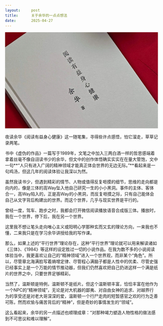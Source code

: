```yaml
---
layout:     post
title:      关于余华的一点点想法
date:       2025-04-27
---
```

![浮生六记](/images/202504/shenxinjiankang.jpg)


夜读余华《阅读有益身心健康》这一随笔集，寻得些许点感悟，怕它溜走，草草记录两笔。

书中《虚伪的作品》一篇写于1989年，文笔之中加入三两白酒一样的哲思感端着拿着丝毫不像自诩读书少的余华，但文中的创作体悟确实实实在在量大管饱，文中一句**“人只有进入广阔的精神领域才能真正体会世界的无边无际。”**看起来是一句鸡汤，但这几年的阅读体验让我深以为然。

虽然我读书少，但遇到精彩的情节、人物或值得反复咂摸的细节，思维的走向都是向内的，像是三体的高Way坠入他自己研究一生的小小黑洞。事件的主体、客体合一，高Way陷入的，正是高Way的小黑洞，而反复咂摸之际，只有自己能体会自己从文字背后构建出的世界。而这个世界，几乎与现实世界是平行的。  

曾经一度，驾车、跑步之时，我都会打开微信阅读播放语音合成版三体。播放时，我在一个世界，停下后，我在另一个世界。  

这里我不想让笔头走向唯心主义或阳明心学那种玄而又玄的理论方向，一来我也不懂，二来我只是在学习余华讲授给我的写作课。


那么，如果上述的“平行世界”理论存在，这种“平行世界”理论就可以用来解读诸如《三体》、《1984》等这样的设定胜过一切的小说作品。在我为数不多的小说阅读体验当中，我更喜欢让自己的“精神领域”进入一个世界观，而非某个“角色”。所以，尽管章北海满脸写着熵增定律、尽管程心满脑子都是人性中的优柔、尽管史强已经事实上是一个万能的情节推动器，但我们仍然喜欢把自己扔进这样一个满是纸片的世界之中，只要世界足够精彩。

当然了，温斯顿是特例，温斯顿不是纸片。但这个温斯顿丰富，恰恰丰富在他作为一个NPC的“精神领域”，无论是对大机器的鄙夷、对自由女神的追求、对越界行为的享受还是对老大哥深深的爱，温斯顿一个行尸走肉的短暂感官之欢的行为乏善可陈，然而欢愉与痛苦背后的“精神”，但是奇妙的事情发生的“领域”。

这么看起来，余华的另一点描述也顺理成章：“对那种竭力塑造人物性格的做法感到不可思议和难以理解”。

